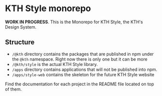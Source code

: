 # KTH Style monorepo

**WORK IN PROGRESS**. This is the Monorepo for KTH Style, the KTH's Design System.

## Structure

- `/@kth` directory contains the packages that are published in npm under the `@kth` namespace. Right now there is only one but it can be more
- `/@kth/style` is the actual KTH Style library.
- `/apps` directory contains applications that will not be published into npm.
- `/apps/style-web` contains the skeleton for the future KTH Style website

Find the documentation for each project in the README file located on top of them.
